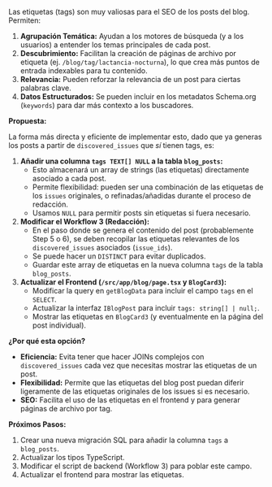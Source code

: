 Las etiquetas (tags) son muy valiosas para el SEO de los posts del blog. Permiten:

1.  **Agrupación Temática:** Ayudan a los motores de búsqueda (y a los usuarios) a entender los temas principales de cada post.
2.  **Descubrimiento:** Facilitan la creación de páginas de archivo por etiqueta (ej. `/blog/tag/lactancia-nocturna`), lo que crea más puntos de entrada indexables para tu contenido.
3.  **Relevancia:** Pueden reforzar la relevancia de un post para ciertas palabras clave.
4.  **Datos Estructurados:** Se pueden incluir en los metadatos Schema.org (`keywords`) para dar más contexto a los buscadores.

**Propuesta:**

La forma más directa y eficiente de implementar esto, dado que ya generas los posts a partir de `discovered_issues` que *sí* tienen tags, es:

1.  **Añadir una columna `tags TEXT[] NULL` a la tabla `blog_posts`:**
    *   Esto almacenará un array de strings (las etiquetas) directamente asociado a cada post.
    *   Permite flexibilidad: pueden ser una combinación de las etiquetas de los `issues` originales, o refinadas/añadidas durante el proceso de redacción.
    *   Usamos `NULL` para permitir posts sin etiquetas si fuera necesario.
2.  **Modificar el Workflow 3 (Redacción):**
    *   En el paso donde se genera el contenido del post (probablemente Step 5 o 6), se deben recopilar las etiquetas relevantes de los `discovered_issues` asociados (`issue_ids`).
    *   Se puede hacer un `DISTINCT` para evitar duplicados.
    *   Guardar este array de etiquetas en la nueva columna `tags` de la tabla `blog_posts`.
3.  **Actualizar el Frontend (`/src/app/blog/page.tsx` y `BlogCard3`):**
    *   Modificar la query en `getBlogData` para incluir el campo `tags` en el `SELECT`.
    *   Actualizar la interfaz `IBlogPost` para incluir `tags: string[] | null;`.
    *   Mostrar las etiquetas en `BlogCard3` (y eventualmente en la página del post individual).

**¿Por qué esta opción?**

*   **Eficiencia:** Evita tener que hacer JOINs complejos con `discovered_issues` cada vez que necesitas mostrar las etiquetas de un post.
*   **Flexibilidad:** Permite que las etiquetas del blog post puedan diferir ligeramente de las etiquetas originales de los issues si es necesario.
*   **SEO:** Facilita el uso de las etiquetas en el frontend y para generar páginas de archivo por tag.

**Próximos Pasos:**

1.  Crear una nueva migración SQL para añadir la columna `tags` a `blog_posts`.
2.  Actualizar los tipos TypeScript.
3.  Modificar el script de backend (Workflow 3) para poblar este campo.
4.  Actualizar el frontend para mostrar las etiquetas.